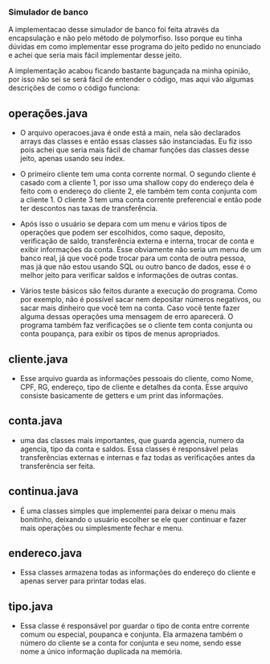 ### Simulador de banco

A implementacao desse simulador de banco foi feita através da encapsulação e não pelo método de polymorfiso. Isso porque eu tinha dúvidas em como implementar esse programa do jeito pedido no enunciado e achei que seria mais fácil implementar desse jeito.

A implementação acabou ficando bastante bagunçada na minha opinião, por isso não sei se será fácil de entender o código, mas aqui vão algumas descrições de como o código funciona:


## operações.java
- O arquivo operacoes.java é onde está a main, nela são declarados arrays das classes e então essas classes são instanciadas. Eu fiz isso pois achei que seria mais fácil de chamar funções das classes desse jeito, apenas usando seu index.

- O primeiro cliente tem uma conta corrente normal. O segundo cliente é casado com a cliente 1, por isso uma shallow copy do endereço dela é feito com o endereço do cliente 2, ele também tem conta conjunta com a cliente 1. O cliente 3 tem uma conta corrente preferencial e então pode ter descontos nas taxas de transferência.

- Após isso o usuário se depara com um menu e vários tipos de operações que podem ser escolhidos, como saque, deposito, verificação de saldo, transferência externa e interna, trocar de conta e exibir informações da conta. Esse obviamente não seria um menu de um banco real, já que você pode trocar para um conta de outra pessoa, mas já que não estou usando SQL ou outro banco de dados, esse é o melhor jeito para verificar saldos e informações de outras contas.

- Vários teste básicos são feitos durante a execução do programa. Como por exemplo, não é possível sacar nem depositar números negativos, ou sacar mais dinheiro que você tem na conta. Caso você tente fazer alguma dessas operações uma mensagem de erro aparecerá. O programa também faz verificações se o cliente tem conta conjunta ou conta poupança, para exibir os tipos de menus apropriados.

## cliente.java
- Esse arquivo guarda as informações pessoais do cliente, como Nome, CPF, RG, endereço, tipo de cliente e detalhes da conta. Esse arquivo consiste basicamente de getters e um print das informações.

## conta.java
- uma das classes mais importantes, que guarda agencia, numero da agencia, tipo da conta e saldos. Essa classes é responsável pelas transferências externas e internas e faz todas as verificações antes da transferência ser feita.

## continua.java
- É uma classes simples que implementei para deixar o menu mais bonitinho, deixando o usuário escolher se ele quer continuar e fazer mais operações ou simplesmente fechar e menu.

## endereco.java
- Essa classes armazena todas as informações do endereço do cliente e apenas server para printar todas elas.

## tipo.java
- Essa classe é responsável por guardar o tipo de conta entre corrente comum ou especial, poupanca e conjunta. Ela armazena também o número do cliente se a conta for conjunta e seu nome, sendo esse nome a único informação duplicada na memória.

